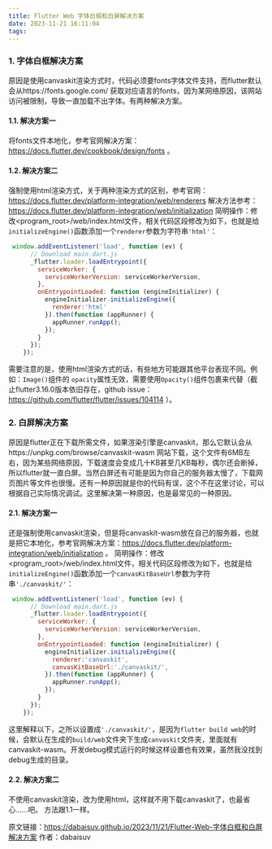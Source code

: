 ```yaml
---
title: Flutter Web 字体白框和白屏解决方案
date: 2023-11-21 16:11:04
tags:
---
```


### 1. 字体白框解决方案
原因是使用canvaskit渲染方式时，代码必须要fonts字体文件支持，而flutter默认会从https://fonts.google.com/ 获取对应语言的fonts，因为某网络原因，该网站访问被限制，导致一直加载不出字体。有两种解决方案。
#### 1.1. 解决方案一
将fonts文件本地化，参考官网解决方案：https://docs.flutter.dev/cookbook/design/fonts 。
#### 1.2. 解决方案二
强制使用html渲染方式，关于两种渲染方式的区别，参考官网：https://docs.flutter.dev/platform-integration/web/renderers
解决方法参考：https://docs.flutter.dev/platform-integration/web/initialization
简明操作：修改<program_root>/web/index.html文件，相关代码区段修改为如下，也就是给`initializeEngine()`函数添加一个`renderer`参数为字符串`'html'`：
```javascript
 window.addEventListener('load', function (ev) {
      // Download main.dart.js
      _flutter.loader.loadEntrypoint({
        serviceWorker: {
          serviceWorkerVersion: serviceWorkerVersion,
        },
        onEntrypointLoaded: function (engineInitializer) {
          engineInitializer.initializeEngine({
            renderer:'html'
          }).then(function (appRunner) {
            appRunner.runApp();
          });
        }
      });
    });
```
需要注意的是，使用html渲染方式的话，有些地方可能跟其他平台表现不同。例如：`Image()`组件的
`opacity`属性无效，需要使用`Opacity()`组件包裹来代替（截止flutter3.16.0版本依旧存在，github issue：https://github.com/flutter/flutter/issues/104114 ）。


### 2. 白屏解决方案
原因是flutter正在下载所需文件，如果渲染引擎是canvaskit，那么它默认会从https://unpkg.com/browse/canvaskit-wasm 网站下载，这个文件有6MB左右，因为某些网络原因，下载速度会变成几十KB甚至几KB每秒，偶尔还会断掉，所以flutter就一直白屏。当然白屏还有可能是因为你自己的服务器太慢了，下载网页图片等文件也很慢。还有一种原因就是你的代码有误，这个不在这里讨论，可以根据自己实际情况调试。这里解决第一种原因，也是最常见的一种原因。
#### 2.1. 解决方案一
还是强制使用canvaskit渲染，但是将canvaskit-wasm放在自己的服务器，也就是把它本地化，参考官网解决方案：https://docs.flutter.dev/platform-integration/web/initialization 。
简明操作：修改<program_root>/web/index.html文件，相关代码区段修改为如下，也就是给`initializeEngine()`函数添加一个`canvasKitBaseUrl`参数为字符串`'./canvaskit/'`：
```javascript
 window.addEventListener('load', function (ev) {
      // Download main.dart.js
      _flutter.loader.loadEntrypoint({
        serviceWorker: {
          serviceWorkerVersion: serviceWorkerVersion,
        },
        onEntrypointLoaded: function (engineInitializer) {
          engineInitializer.initializeEngine({
            renderer:'canvaskit',
            canvasKitBaseUrl:'./canvaskit/',
          }).then(function (appRunner) {
            appRunner.runApp();
          });
        }
      });
    });
```
这里解释以下，之所以设置成`'./canvaskit/'`，是因为`flutter build web`的时候，会默认在生成的`build/web`文件夹下生成`canvaskit`文件夹，里面就有canvaskit-wasm。开发debug模式运行的时候这样设置也有效果，虽然我没找到debug生成的目录。
#### 2.2. 解决方案二
不使用canvaskit渲染，改为使用html，这样就不用下载canvaskit了，也最省心......吧。
方法跟1.1一样。

原文链接：https://dabaisuv.github.io/2023/11/21/Flutter-Web-字体白框和白屏解决方案 作者：dabaisuv
